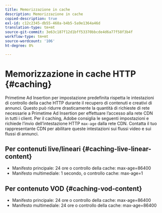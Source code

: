 ```yaml
---
title: Memorizzazione in cache
description: Memorizzazione in cache
copied-description: true
exl-id: c12c2345-db55-468a-b4b5-5a9e1364a46d
translation-type: tm+mt
source-git-commit: 3e63c187f12d1bff53370bbcde4d6a77f58f3b4f
workflow-type: tm+mt
source-wordcount: '106'
ht-degree: 0%

---
```


# Memorizzazione in cache HTTP {#caching}

Primetime Ad Insertion per impostazione predefinita rispetta le intestazioni di controllo della cache HTTP durante il recupero di contenuti e creativi di annunci.  Questo può ridurre drasticamente la quantità di richieste di rete necessarie a Primetime Ad Insertion per effettuare l’accesso alla rete CDN in tutti i client.  Per il caching, Adobe consiglia le seguenti impostazioni e richiede l’invio dell’intestazione HTTP `max-age` dalla rete CDN.  Contatta il tuo rappresentante CDN per abilitare queste intestazioni sui flussi video e sui flussi di annunci.

## Per contenuti live/lineari {#caching-live-linear-content}

* Manifesto principale: 24 ore o controllo della cache: max-age=86400
* Manifesto multimediale: 1 secondo, o controllo cache: max-age=1

## Per contenuto VOD {#caching-vod-content}

* Manifesto principale: 24 ore o controllo della cache: max-age=86400
* Manifesto multimediale: 24 ore o controllo della cache: max-age=86400
